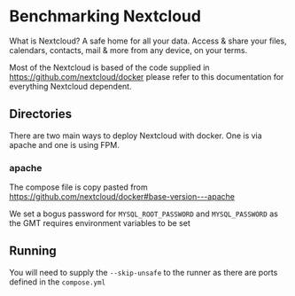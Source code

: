 # Benchmarking Nextcloud

What is Nextcloud? A safe home for all your data. Access & share your files, calendars, contacts, mail & more from any device, on your terms.

Most of the Nextcloud is based of the code supplied in https://github.com/nextcloud/docker please refer to this documentation for everything Nextcloud dependent.

## Directories

There are two main ways to deploy Nextcloud with docker. One is via apache and one is using FPM.

### apache

The compose file is copy pasted from https://github.com/nextcloud/docker#base-version---apache

We set a bogus password for `MYSQL_ROOT_PASSWORD` and `MYSQL_PASSWORD` as the GMT requires environment variables to be set

## Running

You will need to supply the `--skip-unsafe` to the runner as there are ports defined in the `compose.yml`